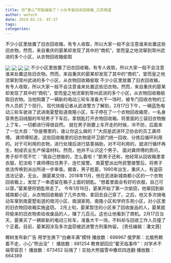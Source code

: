 ```yaml
---
title: 你“爱心”可能被偷了！小伙专偷旧衣回收箱_江苏频道
author: wetech
date: 2019-02-21- 07:37
tags: 
categories: 
---
```

不少小区里放置了旧衣回收箱，有专人收取，所以大家一般不会注意谁来处置这些旧衣物。然而，来自重庆的晏某却发现了其中的“商机”，堂而皇之地流窜到常州武进的多个小区，从衣物回收箱偷取
<!-- more -->
                
<img align="center" border="0" src="http://p1.ifengimg.com/a/2019_08/80343de16dc654a_size156_w600_h1066.jpg" />
                
<img align="center" border="0" src="http://p0.ifengimg.com/a/2019_08/17dcfe76df4f1b0_size125_w600_h1066.jpg" />
                
<img align="center" border="0" src="http://p0.ifengimg.com/a/2019_08/b04cedd02ef80a4_size71_w600_h800.jpg" />
            
<img align="center" border="0" src="http://p2.ifengimg.com/a/2016/0810/204c433878d5cf9size1_w16_h16.png" />
不少小区里放置了旧衣回收箱，有专人收取，所以大家一般不会注意谁来处置这些旧衣物。然而，来自重庆的晏某却发现了其中的“商机”，堂而皇之地流窜到常州武进的多个小区，从衣物回收箱偷取
不少小区里放置了旧衣回收箱，有专人收取，所以大家一般不会注意谁来处置这些旧衣物。然而，来自重庆的晏某却发现了其中的“商机”，堂而皇之地流窜到常州武进的多个小区，从衣物回收箱偷取旧衣物。当他购置了一辆新的电动三轮车准备大干一场时，被专门回收衣物的工作人员抓了个现行。
现代快报记者从武进警方了解到，2月17日下午，一辆蓝色电动三轮车驶进了武进南夏墅街道南隆小区，车子停在了一个衣物回收箱旁，一名身穿黑色羽绒服的年轻男子下车后，拿钥匙打开衣物回收箱，将里面的三袋旧衣物搬上了车，一切都进行得很自然。
就在男子刚要上车开走的时候，冷不防，后面来了一位大叔：“你是哪里的，谁让你这么做的？”大叔是武进环卫协会的员工龚师傅。
龚师傅知道，这些回收箱里的旧衣物是环卫部门统一回收、分拣后循环利用的。对于可利用的衣物，进行处理后进行慈善捐助，对不可利用的，就进行循环再生，制成农业生产保温材料。然而，他并不认识这个男子。
面对龚师傅的质问，男子却不慌不忙：“我自己想做的，怎么着啦！”那男子还称，他经常从回收箱里拿衣服，犯法啦？龚师傅拉住男子，连忙报警。
南夏墅派出所民警接警后，将男子依法传唤到派出所进一步审查。据查，男子姓晏，1990年出生，重庆人，有盗窃违法记录，无业。
据晏某交待，2018年11月，他在武进新城南都小区的一个衣物回收箱上，发现了一串遗留在箱子上面的钥匙。“想着里面会有好的衣服，自己可以穿。”晏某便将钥匙带走了。
今年1月18日，晏某开始了第一次偷窃，他窜回到新城南都小区，从衣物回收箱偷了几件衣物，拿回去自己穿了。之后，他又多次骑电动车窜到南夏墅街道的南河小区、南湖家苑、南隆小区和学府东苑小区，对小区里的旧衣物回收箱实施盗窃。
2月上旬，晏某暂住的小区来了回收废品的人，晏某就将偷来的旧衣物卖给收废品的人，赚了几百元。这也让他看到了商机。2月17日当天，晏某买了一辆崭新的电动三轮车，准备大干一场，不料却与回收工作人员撞了个正着。目前，晏某因涉及多次盗窃被武进警方刑事拘留。
[责任编辑：潘文茜]
            
椰树发布新广告 用学生换下“白嫩丰满”模特
播放数：698967
俄罗斯：北极熊赖着不走，小心“熊出没” ！
播放数：681254
教育部回应“翟天临事件”：对学术不端零容忍！
播放数：673452
玩嗨了！实拍大熊猫雪中撒欢四连翻
播放数：664389
